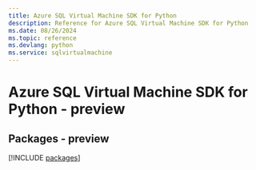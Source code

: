 ```yaml
---
title: Azure SQL Virtual Machine SDK for Python
description: Reference for Azure SQL Virtual Machine SDK for Python
ms.date: 08/26/2024
ms.topic: reference
ms.devlang: python
ms.service: sqlvirtualmachine
---
```

# Azure SQL Virtual Machine SDK for Python - preview
## Packages - preview
[!INCLUDE [packages](sql-virtual-machine-index.md)]